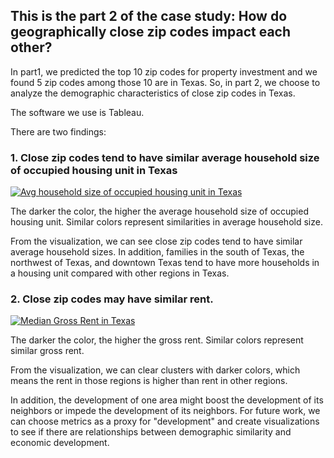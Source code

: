 ## This is the part 2 of the case study: How do geographically close zip codes impact each other?

In part1, we predicted the top 10 zip codes for property investment and we found 5 zip codes among those 10 are in Texas. So, in part 2, we choose to analyze the demographic characteristics of close zip codes in Texas. 

The software we use is Tableau. 

There are two findings:

### 1. Close zip codes tend to have similar average household size of occupied housing unit in Texas


<div class='tableauPlaceholder' id='viz1666764122143' style='position: relative'><noscript><a href='#'><img alt='Avg household size of occupied housing unit in Texas ' src='https:&#47;&#47;public.tableau.com&#47;static&#47;images&#47;Av&#47;AvghouseholdsizeinTexas&#47;Sheet2&#47;1_rss.png' style='border: none' /></a></noscript><object class='tableauViz'  style='display:none;'><param name='host_url' value='https%3A%2F%2Fpublic.tableau.com%2F' /> <param name='embed_code_version' value='3' /> <param name='path' value='views&#47;AvghouseholdsizeinTexas&#47;Sheet2?:language=en-US&amp;:embed=true&amp;publish=yes' /> <param name='toolbar' value='yes' /><param name='static_image' value='https:&#47;&#47;public.tableau.com&#47;static&#47;images&#47;Av&#47;AvghouseholdsizeinTexas&#47;Sheet2&#47;1.png' /> <param name='animate_transition' value='yes' /><param name='display_static_image' value='yes' /><param name='display_spinner' value='yes' /><param name='display_overlay' value='yes' /><param name='display_count' value='yes' /><param name='language' value='en-US' /><param name='filter' value='publish=yes' /></object></div>
<script type='text/javascript'>  
  var divElement = document.getElementById('viz1666764122143'); 
  var vizElement = divElement.getElementsByTagName('object')[0];
  vizElement.style.width='100%';vizElement.style.height=(divElement.offsetWidth*0.75)+'px';
  var scriptElement = document.createElement('script'); 
  scriptElement.src = 'https://public.tableau.com/javascripts/api/viz_v1.js'; 
  vizElement.parentNode.insertBefore(scriptElement, vizElement);
</script>

The darker the color, the higher the average household size of occupied housing unit. Similar colors represent similarities in average household size. 

From the visualization, we can see close zip codes tend to have similar average household sizes. In addition, families in the south of Texas, the northwest of Texas, and downtown Texas tend to have more households in a housing unit compared with other regions in Texas. 


### 2. Close zip codes may have similar rent. 

<div class='tableauPlaceholder' id='viz1666766279577' style='position: relative'><noscript><a href='#'><img alt='Median Gross Rent in Texas ' src='https:&#47;&#47;public.tableau.com&#47;static&#47;images&#47;Me&#47;MedianGrossRentinTexas&#47;Sheet3&#47;1_rss.png' style='border: none' /></a></noscript><object class='tableauViz'  style='display:none;'><param name='host_url' value='https%3A%2F%2Fpublic.tableau.com%2F' /> <param name='embed_code_version' value='3' /> <param name='site_root' value='' /><param name='name' value='MedianGrossRentinTexas&#47;Sheet3' /><param name='tabs' value='no' /><param name='toolbar' value='yes' /><param name='static_image' value='https:&#47;&#47;public.tableau.com&#47;static&#47;images&#47;Me&#47;MedianGrossRentinTexas&#47;Sheet3&#47;1.png' /> <param name='animate_transition' value='yes' /><param name='display_static_image' value='yes' /><param name='display_spinner' value='yes' /><param name='display_overlay' value='yes' /><param name='display_count' value='yes' /><param name='language' value='en-US' /><param name='filter' value='publish=yes' /></object></div>                
<script type='text/javascript'>
  var divElement = document.getElementById('viz1666766279577');
  var vizElement = divElement.getElementsByTagName('object')[0];  
  vizElement.style.width='100%';vizElement.style.height=(divElement.offsetWidth*0.75)+'px';  
  var scriptElement = document.createElement('script');    
  scriptElement.src = 'https://public.tableau.com/javascripts/api/viz_v1.js'; 
  vizElement.parentNode.insertBefore(scriptElement, vizElement);  
</script>

The darker the color, the higher the gross rent. Similar colors represent similar gross rent. 

From the visualization, we can clear clusters with darker colors, which means the rent in those regions is higher than rent in other regions. 


In addition, the development of one area might boost the development of its neighbors or impede the development of its neighbors. For future work, we can choose metrics as a proxy for "development" and create visualizations to see if there are relationships between demographic similarity and economic development. 
